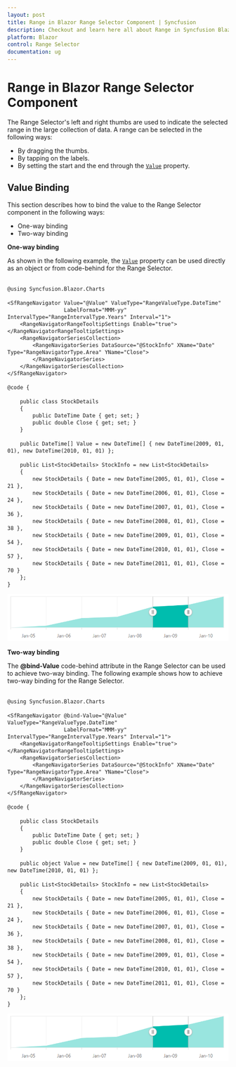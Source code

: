 ```yaml
---
layout: post
title: Range in Blazor Range Selector Component | Syncfusion
description: Checkout and learn here all about Range in Syncfusion Blazor Range Selector component and much more.
platform: Blazor
control: Range Selector
documentation: ug
---
```


# Range in Blazor Range Selector Component

The Range Selector's left and right thumbs are used to indicate the selected range in the large collection of data. A range can be selected in the following ways:

* By dragging the thumbs.
* By tapping on the labels.
* By setting the start and the end through the [`Value`](https://help.syncfusion.com/cr/blazor/Syncfusion.Blazor.Charts.SfRangeNavigator.html#Syncfusion_Blazor_Charts_SfRangeNavigator_Value) property.

<!-- markdownlint-disable MD036 -->

## Value Binding

This section describes how to bind the value to the Range Selector component in the following ways:

* One-way binding
* Two-way binding

**One-way binding**

As shown in the following example, the [`Value`](https://help.syncfusion.com/cr/blazor/Syncfusion.Blazor.Charts.SfRangeNavigator.html#Syncfusion_Blazor_Charts_SfRangeNavigator_Value) property can be used directly as an object or from code-behind for the Range Selector.

```cshtml

@using Syncfusion.Blazor.Charts

<SfRangeNavigator Value="@Value" ValueType="RangeValueType.DateTime"
                  LabelFormat="MMM-yy" IntervalType="RangeIntervalType.Years" Interval="1">
    <RangeNavigatorRangeTooltipSettings Enable="true"></RangeNavigatorRangeTooltipSettings>
    <RangeNavigatorSeriesCollection>
        <RangeNavigatorSeries DataSource="@StockInfo" XName="Date" Type="RangeNavigatorType.Area" YName="Close">
        </RangeNavigatorSeries>
    </RangeNavigatorSeriesCollection>
</SfRangeNavigator>

@code {

    public class StockDetails
    {
        public DateTime Date { get; set; }
        public double Close { get; set; }
    }

    public DateTime[] Value = new DateTime[] { new DateTime(2009, 01, 01), new DateTime(2010, 01, 01) };

    public List<StockDetails> StockInfo = new List<StockDetails>
    {
        new StockDetails { Date = new DateTime(2005, 01, 01), Close = 21 },
        new StockDetails { Date = new DateTime(2006, 01, 01), Close = 24 },
        new StockDetails { Date = new DateTime(2007, 01, 01), Close = 36 },
        new StockDetails { Date = new DateTime(2008, 01, 01), Close = 38 },
        new StockDetails { Date = new DateTime(2009, 01, 01), Close = 54 },
        new StockDetails { Date = new DateTime(2010, 01, 01), Close = 57 },
        new StockDetails { Date = new DateTime(2011, 01, 01), Close = 70 }
    };
}

```

![Selecting range via one way binding](images/common/range.png)

**Two-way binding**

The **@bind-Value** code-behind attribute in the Range Selector can be used to achieve two-way binding. The following example shows how to achieve two-way binding for the Range Selector.

```cshtml

@using Syncfusion.Blazor.Charts

<SfRangeNavigator @bind-Value="@Value" ValueType="RangeValueType.DateTime"
                  LabelFormat="MMM-yy" IntervalType="RangeIntervalType.Years" Interval="1">
    <RangeNavigatorRangeTooltipSettings Enable="true"></RangeNavigatorRangeTooltipSettings>
    <RangeNavigatorSeriesCollection>
        <RangeNavigatorSeries DataSource="@StockInfo" XName="Date" Type="RangeNavigatorType.Area" YName="Close">
        </RangeNavigatorSeries>
    </RangeNavigatorSeriesCollection>
</SfRangeNavigator>

@code {

    public class StockDetails
    {
        public DateTime Date { get; set; }
        public double Close { get; set; }
    }

    public object Value = new DateTime[] { new DateTime(2009, 01, 01), new DateTime(2010, 01, 01) };

    public List<StockDetails> StockInfo = new List<StockDetails>
    {
        new StockDetails { Date = new DateTime(2005, 01, 01), Close = 21 },
        new StockDetails { Date = new DateTime(2006, 01, 01), Close = 24 },
        new StockDetails { Date = new DateTime(2007, 01, 01), Close = 36 },
        new StockDetails { Date = new DateTime(2008, 01, 01), Close = 38 },
        new StockDetails { Date = new DateTime(2009, 01, 01), Close = 54 },
        new StockDetails { Date = new DateTime(2010, 01, 01), Close = 57 },
        new StockDetails { Date = new DateTime(2011, 01, 01), Close = 70 }
    };
}

```

![Selecting range via two way binding](images/common/range.png)